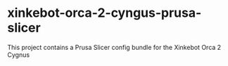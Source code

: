 # xinkebot-orca-2-cyngus-prusa-slicer
This project contains a Prusa Slicer config bundle for the Xinkebot Orca 2 Cygnus
